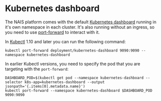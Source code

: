 Kubernetes dashboard
====================

The NAIS platform comes with the default [Kubernetes dashboard](https://github.com/kubernetes/dashboard) running in it's own namespace in each cluster. It's also running without an ingress, so you need to use [port-forward](https://kubernetes.io/docs/tasks/access-application-cluster/port-forward-access-application-cluster/) to interact with it.

In [Kubectl](https://kubernetes.io/docs/reference/kubectl/kubectl/) 1.10 and later you can run the following command:

```
kubectl port-forward deployment/kubernetes-dashboard 9090:9090 --namespace kubernetes-dashboard
```

In earlier Kubectl versions, you need to specify the pod that you are targeting with the `port-forward`:

```
DASHBOARD_POD=$(kubectl get pod --namespace kubernetes-dashboard --selector k8s-app=kubernetes-dashboard --output jsonpath='{.items[0].metadata.name}')
kubectl port-forward --namespace kubernetes-dashboard $DASHBOARD_POD 9090:9090
```
